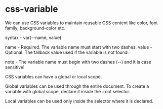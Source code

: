 # css-variable

We can use CSS variables to maintain reusable CSS content like color, font family, background-color etc.

syntax - var(--name, value)

name - Required. The variable name must start with two dashes.
value -	Optional. The fallback value used if the variable is not found.

note - The variable name must begin with two dashes (--) and it is case sensitive!

CSS variables can have a global or local scope.

Global variables can be used through the entire document. To create a variable with global scope, declare it inside the :root selector.

Local variables can be used only inside the selector where it is declared.




